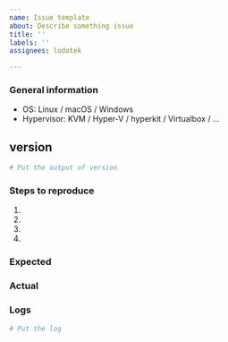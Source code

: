 ```yaml
---
name: Issue template
about: Describe something issue
title: ''
labels: ''
assignees: lodotek

---
```


### General information

  * OS: Linux / macOS / Windows
  * Hypervisor: KVM / Hyper-V / hyperkit / Virtualbox / ...

## version
```bash
# Put the output of version
```

### Steps to reproduce

  1. 
  2. 
  3. 
  4. 

### Expected


### Actual


### Logs
```bash
# Put the log
```
